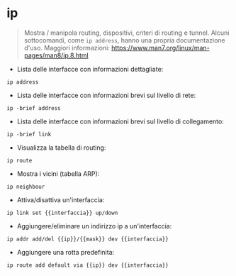 # ip

> Mostra / manipola routing, dispositivi, criteri di routing e tunnel.
> Alcuni sottocomandi, come `ip address`, hanno una propria documentazione d'uso. Maggiori informazioni: <https://www.man7.org/linux/man-pages/man8/ip.8.html>

- Lista delle interfacce con informazioni dettagliate:

`ip address`

- Lista delle interfacce con informazioni brevi sul livello di rete:

`ip -brief address`

- Lista delle interfacce con informazioni brevi sul livello di collegamento:

`ip -brief link`

- Visualizza la tabella di routing:

`ip route`

- Mostra i vicini (tabella ARP):

`ip neighbour`

- Attiva/disattiva un'interfaccia:

`ip link set {{interfaccia}} up/down`

- Aggiungere/eliminare un indirizzo ip a un'interfaccia:

`ip addr add/del {{ip}}/{{mask}} dev {{interfaccia}}`

- Aggiungere una rotta predefinita:

`ip route add default via {{ip}} dev {{interfaccia}}`
